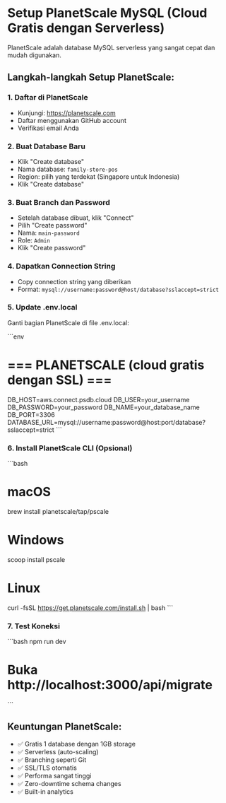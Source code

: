# Setup PlanetScale MySQL (Cloud Gratis dengan Serverless)

PlanetScale adalah database MySQL serverless yang sangat cepat dan mudah digunakan.

## Langkah-langkah Setup PlanetScale:

### 1. Daftar di PlanetScale
- Kunjungi: https://planetscale.com
- Daftar menggunakan GitHub account
- Verifikasi email Anda

### 2. Buat Database Baru
- Klik "Create database"
- Nama database: `family-store-pos`
- Region: pilih yang terdekat (Singapore untuk Indonesia)
- Klik "Create database"

### 3. Buat Branch dan Password
- Setelah database dibuat, klik "Connect"
- Pilih "Create password"
- Nama: `main-password`
- Role: `Admin`
- Klik "Create password"

### 4. Dapatkan Connection String
- Copy connection string yang diberikan
- Format: `mysql://username:password@host/database?sslaccept=strict`

### 5. Update .env.local
Ganti bagian PlanetScale di file .env.local:

\`\`\`env
# === PLANETSCALE (cloud gratis dengan SSL) ===
DB_HOST=aws.connect.psdb.cloud
DB_USER=your_username
DB_PASSWORD=your_password
DB_NAME=your_database_name
DB_PORT=3306
DATABASE_URL=mysql://username:password@host:port/database?sslaccept=strict
\`\`\`

### 6. Install PlanetScale CLI (Opsional)
\`\`\`bash
# macOS
brew install planetscale/tap/pscale

# Windows
scoop install pscale

# Linux
curl -fsSL https://get.planetscale.com/install.sh | bash
\`\`\`

### 7. Test Koneksi
\`\`\`bash
npm run dev
# Buka http://localhost:3000/api/migrate
\`\`\`

## Keuntungan PlanetScale:
- ✅ Gratis 1 database dengan 1GB storage
- ✅ Serverless (auto-scaling)
- ✅ Branching seperti Git
- ✅ SSL/TLS otomatis
- ✅ Performa sangat tinggi
- ✅ Zero-downtime schema changes
- ✅ Built-in analytics
